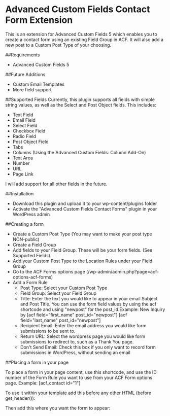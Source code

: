 # Advanced Custom Fields Contact Form Extension

This is an extension for Advanced Custom Fields 5 which enables you to create a contact form using an existing Field Group in ACF. It will also add a new post to a Custom Post Type of your choosing.

##Requirements
- Advanced Custom Fields 5

##Future Additions
- Custom Email Templates
- More field support
 
##Supported Fields
Currently, this plugin supports all fields with simple string values, as well as the Select and Post Object fields. This includes:

- Text Field
- Email Field
- Select Field
- Checkbox Field
- Radio Field
- Post Object Field
- Tabs
- Columns (Using the Advanced Custom Fields: Column Add-On)
- Text Area
- Number
- URL
- Page Link

I will add support for all other fields in the future.

##Installation
- Download this plugin and upload it to your wp-content/plugins folder
- Activate the "Advanced Custom Fields Contact Forms" plugin in your WordPress admin
 
##Creating a form
- Create a Custom Post Type (You may want to make your post type NON-public)
- Create a Field Group
- Add fields to your Field Group. These will be your form fields. (See Supported Fields).
- Add your Custom Post Type to the Location Rules under your Field Group
- Go to the ACF Forms options page (/wp-admin/admin.php?page=acf-options-acf-forms)
- Add a Form Rule
  - Post Type: Select your Custom Post Type
  - Field Group: Select your Field Group
  - Title: Enter the text you would like to appear in your email Subject and Post Title. You can use the form field values by using the acf shortcode and using "newpost" for the post_id.Example: New Inquiry by [acf field="first_name" post_id="newpost"] [acf field="last_name" post_id="newpost"]
  - Recipient Email: Enter the email address you would like form submissions to be sent to.
  - Return URL: Select the wordpress page you would like form submissions to redirect to, such as a Thank You page.
  - Don't Send Email: Check this box if you only want to record form submissions in WordPress, without sending an email

##Placing a form in your page

To place a form in your page content, use this shortcode, and use the ID number of the Form Rule you want to use from your ACF Form options page. Example: [acf_contact id="1"] 

To use it within your template add this before any other HTML (before get_header()):
  <?php acf_form_head(); ?>
  
Then add this where you want the form to appear: <?php do_shortcode('[acf_content id="1"]'); ?>
